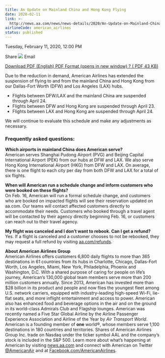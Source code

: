 ```yaml
---
title: An Update on Mainland China and Hong Kong Flying
date: 2020-02-11
link: >-
  http://news.aa.com/news/news-details/2020/An-Update-on-Mainland-China-and-Hong-Kong-Flying-OPS-DIS-03/default.aspx
airlineCode: american_airlines
status: published
---
```

Tuesday, February 11, 2020, 12:00 PM

Share ![](/files/images/email-icon.png) Email

[ Download PDF (English) PDF Format (opens in new window) ? ( PDF 43 KB) ](//s21.q4cdn.com/616071541/files/doc_news/An-Update-on-Mainland-China-and-Hong-Kong-Flying-OPS-DIS-03-2020.pdf)

Due to the reduction in demand, American Airlines has extended the suspension of flying to and from the mainland China and Hong Kong from our Dallas-Fort Worth (DFW) and Los Angeles (LAX) hubs. 

  * Flights between DFW/LAX and the mainland China are suspended through April 24. 
  * Flights between DFW and Hong Kong are suspended through April 23.
  * Flights between LAX and Hong Kong are suspended through April 24.



We will continue to evaluate this schedule and make any adjustments as necessary.

### Frequently asked questions:

**Which airports in mainland China does American serve?**  
American serves Shanghai Pudong Airport (PVG) and Beijing Capital International Airport (PEK) from our hubs at DFW and LAX. We also serve Hong Kong International Airport (HKG) from DFW and LAX. On average, there is one flight to each city per day from both DFW and LAX for a total of six flights.

**When will American run a schedule change and inform customers who were booked on these flights?**  
On Feb. 16, American will run a formal schedule change, and customers who are booked on impacted flights will see their reservation updated on aa.com. Our teams will contact affected customers directly to accommodate their needs. Customers who booked through a travel agent will be contacted by their agency directly beginning Feb. 16, or customers can reach out to their travel agency. 

**My flight was canceled and I don’t want to rebook. Can I get a refund?**  
Yes. If a flight is canceled and a customer chooses to not be rebooked, they may request a full refund by visiting [aa.com/refunds](https://www.aa.com/refunds).

**About  American Airlines Group**  
American Airlines offers customers 6,800 daily flights to more than 365 destinations in 61 countries from its hubs in Charlotte, Chicago, Dallas-Fort Worth, Los Angeles, Miami, New York, Philadelphia, Phoenix and Washington, D.C. With a shared purpose of caring for people on life’s journey, American’s 130,000 global team members serve more than 200 million customers annually. Since 2013, American has invested more than $28 billion in its product and people and now flies the youngest fleet among U.S. network carriers, equipped with industry-leading high-speed Wi-Fi, lie-flat seats, and more inflight entertainment and access to power. American also has enhanced food and beverage options in the air and on the ground in its world-class Admirals Club and Flagship lounges. American was recently named a Five Star Global Airline by the Airline Passenger Experience Association and Airline of the Year by _Air Transport World_. American is a founding member of **one** world®, whose members serve 1,100 destinations in 180 countries and territories. Shares of American Airlines Group Inc. trade on Nasdaq under the ticker symbol AAL and the company’s stock is included in the S&P 500. Learn more about what’s happening at American by visiting [news.aa.com](http://news.aa.com/) and connect with American on Twitter [@AmericanAir](https://twitter.com/AmericanAir) and at [Facebook.com/AmericanAirlines](https://www.facebook.com/AmericanAirlines).
